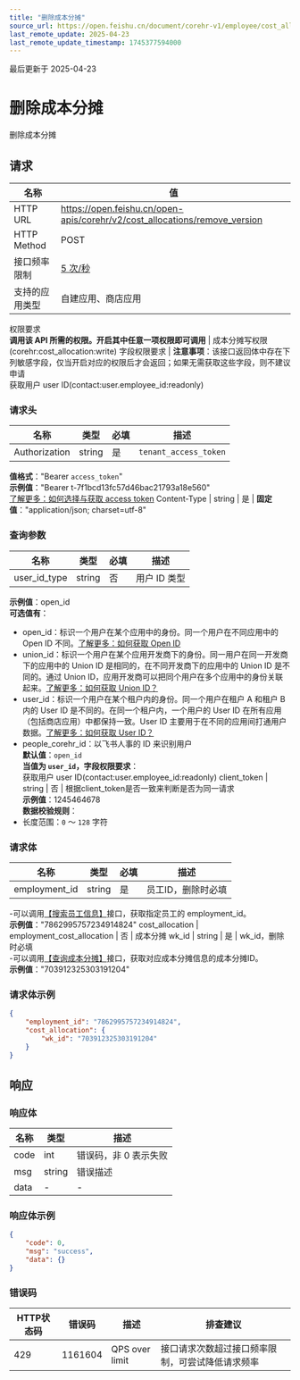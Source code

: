 ```yaml
---
title: "删除成本分摊"
source_url: https://open.feishu.cn/document/corehr-v1/employee/cost_allocation/remove_version
last_remote_update: 2025-04-23
last_remote_update_timestamp: 1745377594000
---
```

最后更新于 2025-04-23

# 删除成本分摊

删除成本分摊

## 请求
名称 | 值
---|---
HTTP URL | https://open.feishu.cn/open-apis/corehr/v2/cost_allocations/remove_version
HTTP Method | POST
接口频率限制 | [5 次/秒](https://open.feishu.cn/document/ukTMukTMukTM/uUzN04SN3QjL1cDN)
支持的应用类型 | 自建应用、商店应用
权限要求  
            **调用该 API 所需的权限。开启其中任意一项权限即可调用** | 成本分摊写权限(corehr:cost_allocation:write)
字段权限要求 | **注意事项**：该接口返回体中存在下列敏感字段，仅当开启对应的权限后才会返回；如果无需获取这些字段，则不建议申请  
        获取用户 user ID(contact:user.employee_id:readonly)

### 请求头

名称 | 类型 | 必填 | 描述
--- | --- | --- | ---
Authorization | string | 是 | `tenant_access_token`  
**值格式**："Bearer `access_token`"  
**示例值**："Bearer t-7f1bcd13fc57d46bac21793a18e560"  
[了解更多：如何选择与获取 access token](https://open.feishu.cn/document/uAjLw4CM/ugTN1YjL4UTN24CO1UjN/trouble-shooting/how-to-choose-which-type-of-token-to-use)
Content-Type | string | 是 | **固定值**："application/json; charset=utf-8"

### 查询参数

名称 | 类型 | 必填 | 描述
--- | --- | --- | ---
user_id_type | string | 否 | 用户 ID 类型  
**示例值**：open_id  
**可选值有**：  
- open_id：标识一个用户在某个应用中的身份。同一个用户在不同应用中的 Open ID 不同。[了解更多：如何获取 Open ID](https://open.feishu.cn/document/uAjLw4CM/ugTN1YjL4UTN24CO1UjN/trouble-shooting/how-to-obtain-openid)  
- union_id：标识一个用户在某个应用开发商下的身份。同一用户在同一开发商下的应用中的 Union ID 是相同的，在不同开发商下的应用中的 Union ID 是不同的。通过 Union ID，应用开发商可以把同个用户在多个应用中的身份关联起来。[了解更多：如何获取 Union ID？](https://open.feishu.cn/document/uAjLw4CM/ugTN1YjL4UTN24CO1UjN/trouble-shooting/how-to-obtain-union-id)  
- user_id：标识一个用户在某个租户内的身份。同一个用户在租户 A 和租户 B 内的 User ID 是不同的。在同一个租户内，一个用户的 User ID 在所有应用（包括商店应用）中都保持一致。User ID 主要用于在不同的应用间打通用户数据。[了解更多：如何获取 User ID？](https://open.feishu.cn/document/uAjLw4CM/ugTN1YjL4UTN24CO1UjN/trouble-shooting/how-to-obtain-user-id)  
- people_corehr_id：以飞书人事的 ID 来识别用户  
**默认值**：`open_id`  
**当值为 `user_id`，字段权限要求**：  
获取用户 user ID(contact:user.employee_id:readonly)
client_token | string | 否 | 根据client_token是否一致来判断是否为同一请求  
**示例值**：1245464678  
**数据校验规则**：  
- 长度范围：`0` ～ `128` 字符

### 请求体

名称 | 类型 | 必填 | 描述
--- | --- | --- | ---
employment_id | string | 是 | 员工ID，删除时必填  
-可以调用[【搜索员工信息】](https://open.feishu.cn/document/uAjLw4CM/ukTMukTMukTM/corehr-v2/employee/search)接口，获取指定员工的 employment_id。  
**示例值**："7862995757234914824"
cost_allocation | employment_cost_allocation | 否 | 成本分摊
wk_id | string | 是 | wk_id，删除时必填  
-可以调用[【查询成本分摊】](https://open.feishu.cn/document/uAjLw4CM/ukTMukTMukTM/corehr-v2/cost_allocation/batch_query)接口，获取对应成本分摊信息的成本分摊ID。  
**示例值**："703912325303191204"

### 请求体示例
```json
{
    "employment_id": "7862995757234914824",
    "cost_allocation": {
        "wk_id": "703912325303191204"
    }
}
```

## 响应

### 响应体

名称 | 类型 | 描述
--- | --- | ---
code | int | 错误码，非 0 表示失败
msg | string | 错误描述
data | \- | \-

### 响应体示例
```json
{
    "code": 0,
    "msg": "success",
    "data": {}
}
```

### 错误码

HTTP状态码 | 错误码 | 描述 | 排查建议
--- | --- | --- | ---
429 | 1161604 | QPS over limit | 接口请求次数超过接口频率限制，可尝试降低请求频率
